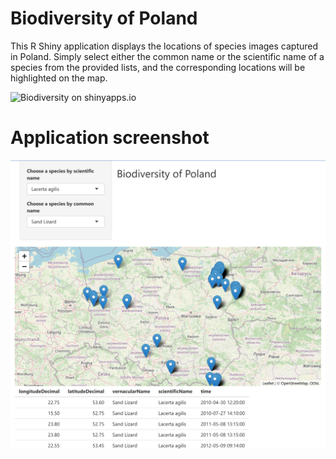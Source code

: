 # Biodiversity of Poland
This R Shiny application displays the locations of species images captured in Poland. Simply select either the common name or the scientific name of a species from the provided lists, and the corresponding locations will be highlighted on the map.

![Biodiversity on shinyapps.io](https://khharut.shinyapps.io/biodiversity/)

# Application screenshot
![Shiny application](map.png)